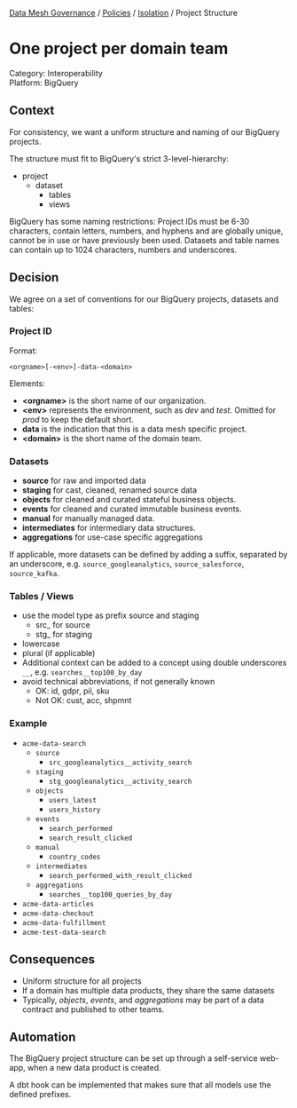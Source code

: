 [Data Mesh Governance](https://www.datamesh-governance.com/) / [Policies](https://www.datamesh-governance.com/#policies) / [Isolation](https://www.datamesh-governance.com/#isolation) / Project Structure

# One project per domain team

Category: Interoperability  
Platform: BigQuery

[//]: # (order:3)

## Context

For consistency, we want a uniform structure and naming of our BigQuery projects.

The structure must fit to BigQuery's strict 3-level-hierarchy:

- project
  - dataset
    - tables
    - views

BigQuery has some naming restrictions:
Project IDs must be 6-30 characters, contain letters, numbers, and hyphens and are globally unique, cannot be in use or have previously been used. Datasets and table names can contain up to 1024 characters, numbers and underscores.

## Decision

We agree on a set of conventions for our BigQuery projects, datasets and tables:

### Project ID

Format:

`<orgname>[-<env>]-data-<domain>`

Elements:
- **&lt;orgname&gt;** is the short name of our organization.
- **&lt;env&gt;** represents the environment, such as _dev_ and _test_. Omitted for _prod_ to keep the default short.
- **data** is the indication that this is a data mesh specific project.
- **&lt;domain&gt;** is the short name of the domain team.


### Datasets

- **source** for raw and imported data
- **staging** for cast, cleaned, renamed source data
- **objects** for cleaned and curated stateful business objects.
- **events** for cleaned and curated immutable business events.
- **manual** for manually managed data.
- **intermediates** for intermediary data structures.
- **aggregations** for use-case specific aggregations

If applicable, more datasets can be defined by adding a suffix, separated by an underscore, e.g. `source_googleanalytics`, `source_salesforce`, `source_kafka`.

### Tables / Views

- use the model type as prefix source and staging
  - src_ for source
  - stg_ for staging
- lowercase
- plural (if applicable)
- Additional context can be added to a concept using double underscores `__`, e.g. `searches__top100_by_day`
- avoid technical abbreviations, if not generally known
  - OK: id, gdpr, pii, sku
  - Not OK: cust, acc, shpmnt 


### Example

- `acme-data-search`
  - `source`
    - `src_googleanalytics__activity_search`
  - `staging`
    - `stg_googleanalytics__activity_search`
  - `objects`
    - `users_latest`
    - `users_history`
  - `events`
    - `search_performed`
    - `search_result_clicked`
  - `manual`
    - `country_codes`
  - `intermediates`
    - `search_performed_with_result_clicked`
  - `aggregations`
    - `searches__top100_queries_by_day`
- `acme-data-articles`
- `acme-data-checkout`
- `acme-data-fulfillment`
- `acme-test-data-search`


## Consequences

- Uniform structure for all projects
- If a domain has multiple data products, they share the same datasets
- Typically, _objects_, _events_, and _aggregations_ may be part of a data contract and published to other teams.

## Automation

The BigQuery project structure can be set up through a self-service web-app, when a new data product is created.

A dbt hook can be implemented that makes sure that all models use the defined prefixes.
